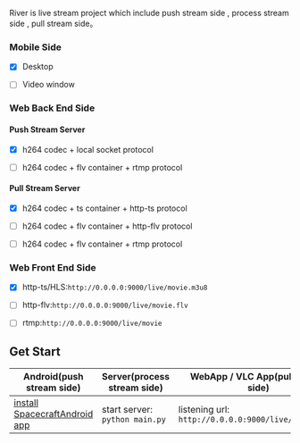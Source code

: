River is live stream project which include push stream side , process stream side , pull stream side。

### Mobile Side
- [x] Desktop

- [ ] Video window

### Web Back End Side

#### Push Stream Server
- [x] h264 codec + local socket protocol

- [ ] h264 codec + flv container + rtmp protocol

#### Pull Stream Server
- [x] h264 codec + ts container + http-ts protocol

- [ ] h264 codec + flv container + http-flv protocol

- [ ] h264 codec + flv container + rtmp protocol

### Web Front End Side
- [x] http-ts/HLS:`http://0.0.0.0:9000/live/movie.m3u8` 

- [ ] http-flv:`http://0.0.0.0:9000/live/movie.flv`

- [ ] rtmp:`http://0.0.0.0:9000/live/movie`

## Get Start

|Android(push stream side)|Server(process stream side)|WebApp / VLC App(pull stream side)
|---|---|---|
[install SpacecraftAndroid app](https://github.com/Spacecraft-Plan/SpacecraftAndroid/)|start server: `python main.py`|listening url: `http://0.0.0.0:9000/live/movie.m3u8` 





